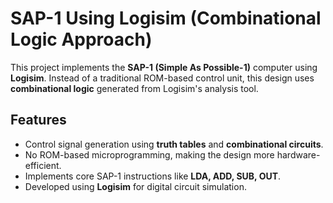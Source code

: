# SAP-1 Using Logisim (Combinational Logic Approach)
This project implements the **SAP-1 (Simple As Possible-1)** computer using **Logisim**. Instead of a traditional ROM-based control unit, this design uses **combinational logic** generated from Logisim's analysis tool.

## Features
- Control signal generation using **truth tables** and **combinational circuits**.
- No ROM-based microprogramming, making the design more hardware-efficient.
- Implements core SAP-1 instructions like **LDA, ADD, SUB, OUT**.
- Developed using **Logisim** for digital circuit simulation.
